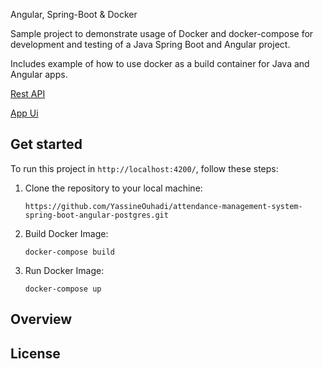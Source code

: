 Angular, Spring-Boot & Docker

Sample project to demonstrate usage of Docker and docker-compose for development and testing of a Java Spring Boot and Angular project.

Includes example of how to use docker as a build container for Java and Angular apps.

[Rest API](https://github.com/YassineOuhadi/attendance-rest-api/tree/master)

[App Ui](https://github.com/JobeeeAID/Student-s-attendance-management-system-IoT)

## Get started

To run this project in `http://localhost:4200/`, follow these steps:

1. Clone the repository to your local machine:

   `https://github.com/YassineOuhadi/attendance-management-system-spring-boot-angular-postgres.git`
   
2. Build Docker Image:

   `docker-compose build`
   
2. Run Docker Image:

   `docker-compose up`

## Overview

## License
